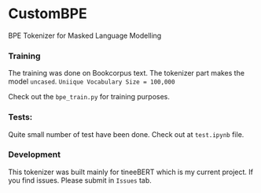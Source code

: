 # CustomBPE
BPE Tokenizer for Masked Language Modelling

### Training ###
The training was done on Bookcorpus text. The tokenizer part makes the model `uncased`. 
`Uniique Vocabulary Size = 100,000`

Check out the `bpe_train.py` for training purposes.

### Tests:
Quite small number of test have been done. Check out at `test.ipynb` file. 

### Development
This tokenizer was built mainly for tineeBERT which is my current project. If you find issues. Please submit in `Issues` tab.
